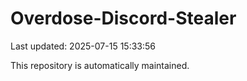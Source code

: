 # Overdose-Discord-Stealer

Last updated: 2025-07-15 15:33:56

This repository is automatically maintained.
